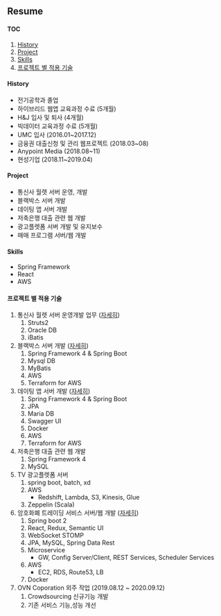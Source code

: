 ## Resume
#### TOC
1. [History](#history)
2. [Project](#project)
3. [Skills](#skills)
4. [프로젝트 별 적용 기술](#프로젝트-별-적용-기술)

#### History
- 전기공학과 졸업
- 하이브리드 웹앱 교육과정 수료 (5개월)
- H&J 입사 및 퇴사 (4개월)
- 빅데이터 교육과정 수료 (5개월)
- UMC 입사 (2016.01~2017.12)
- 금융권 대출신청 및 관리 웹프로젝트 (2018.03~08)
- Anypoint Media (2018.08~11)
- 현성기업 (2018.11~2019.04)

#### Project
- 통신사 월렛 서버 운영, 개발
- 블랙박스 서버 개발
- 데이팅 앱 서버 개발
- 저축은행 대출 관련 웹 개발
- 광고플렛폼 서버 개발 및 유지보수
- 매매 프로그램 서버/웹 개발

#### Skills
- Spring Framework
- React
- AWS

#### 프로젝트 별 적용 기술
1. 통신사 월렛 서버 운영개발 업무 ([자세히](projects/201601_통신사_월렛_서비스_서버.md))
    1. Struts2
    2. Oracle DB
    3. iBatis
2. 블랙박스 서버 개발 ([자세히](projects/201703_201706_블랙박스_서버.md))
    1. Spring Framework 4 & Spring Boot
    2. Mysql DB
    3. MyBatis
    4. AWS
    5. Terraform for AWS
3. 데이팅 앱 서버 개발 ([자세히](projects/201703_RomanticCampus.md))
    1. Spring Framework 4 & Spring Boot
    2. JPA
    3. Maria DB
    3. Swagger UI
    4. Docker
    5. AWS
    6. Terraform for AWS
4. 저축은행 대출 관련 웹 개발
    1. Spring Framework 4
    2. MySQL
5. TV 광고플렛폼 서버
    1. spring boot, batch, xd
    2. AWS
        - Redshift, Lambda, S3, Kinesis, Glue
    3. Zeppelin (Scala)
6. 암호화폐 트레이딩 서비스 서버/웹 개발 ([자세히](projects/201808_Trading.md))
    1. Spring boot 2
    2. React, Redux, Semantic UI
    3. WebSocket STOMP
    4. JPA, MySQL, Spring Data Rest
    5. Microservice
        - GW, Config Server/Client, REST Services, Scheduler Services
    6. AWS
        - EC2, RDS, Route53, LB
    7. Docker
7. OVN Coporation 외주 작업 (2019.08.12 ~ 2020.09.12)
    1. Crowdsourcing 신규기능 개발
    2. 기존 서비스 기능,성능 개선
